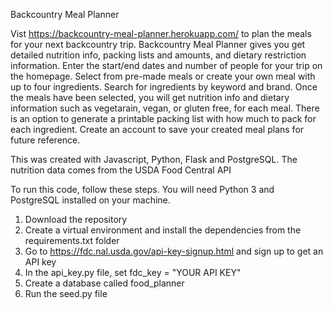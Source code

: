 Backcountry Meal Planner

Vist https://backcountry-meal-planner.herokuapp.com/ to plan the meals for your next backcountry trip.
Backcountry Meal Planner gives you get detailed nutrition info, packing lists and amounts, and dietary restriction information.
Enter the start/end dates and number of people for your trip on the homepage. Select from pre-made meals or create your own meal with up to four ingredients. Search for ingredients by keyword and brand. Once the meals have been selected, you will get nutrition info and dietary information such as vegetarain, vegan, or gluten free, for each meal. There is an option to generate a printable packing list with how much to pack for each ingredient. Create an account to save your created meal plans for future reference.

This was created with Javascript, Python, Flask and PostgreSQL. The nutrition data comes from the USDA Food Central API

To run this code, follow these steps.
You will need Python 3 and PostgreSQL installed on your machine.
1. Download the repository
2. Create a virtual environment and install the dependencies from the requirements.txt folder
3. Go to https://fdc.nal.usda.gov/api-key-signup.html and sign up to get an API key
4. In the api_key.py file, set fdc_key = "YOUR API KEY"
5. Create a database called food_planner
6. Run the seed.py file



